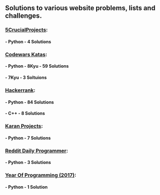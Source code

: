 ## Solutions to various website problems, lists and challenges.

### [5CrucialProjects]( https://www.daniweb.com/programming/software-development/threads/131973/5-crucial-projects-for-beginners):
#### - Python - 4 Solutions

### [Codewars Katas](https://www.codewars.com/):
#### - Python - 8Kyu - 59 Solutions
####          - 7Kyu -  3 Soltuions

### [Hackerrank](https://www.hackerrank.com):
#### - Python - 84 Solutions
#### - C++    -  8 Solutions

### [Karan Projects](https://github.com/karan/Projects):
#### - Python - 7 Solutions

### [Reddit Daily Programmer](https://www.reddit.com/r/dailyprogrammer/):
#### - Python - 3 Solutions

### [Year Of Programming (2017)](https://github.com/YearOfProgramming/2017Challenges):
#### - Python - 1 Solution
